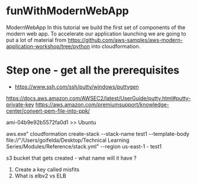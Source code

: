 # funWithModernWebApp
ModernWebApp 
In this tutorial we build the first set of components of the modern web app.  To accelerate our application launching we are going to put a lot of material from https://github.com/aws-samples/aws-modern-application-workshop/tree/python into cloudformation.  

# Step one - get all the prerequisites
- https://www.ssh.com/ssh/putty/windows/puttygen

https://docs.aws.amazon.com/AWSEC2/latest/UserGuide/putty.html#putty-private-key
https://aws.amazon.com/premiumsupport/knowledge-center/convert-pem-file-into-ppk/

ami-04b9e92b5572fa0d1 >> Ubuntu 


aws.exe" cloudformation create-stack --stack-name test1 --template-body file://"/Users/goifelda/Desktop/Technical Learning Series/Modules/Reference/stack.yml" --region us-east-1 - test1


s3 bucket that gets created - what name will it have ? 
  
  
 
1. Create a key called misfits
2. What is elbv2 vs ELB
